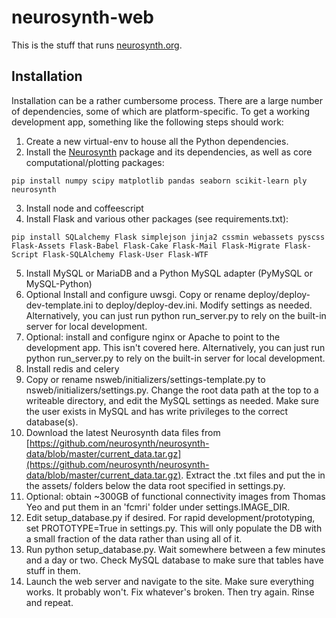 
# neurosynth-web

This is the stuff that runs [neurosynth.org](http://neurosynth.org).

## Installation

Installation can be a rather cumbersome process. There are a large number of dependencies, some of which are platform-specific. To get a working development app, something like the following steps should work:

1. Create a new virtual-env to house all the Python dependencies.
2. Install the [Neurosynth](http://github.com/neurosynth/neurosynth) package and its dependencies, as well as core computational/plotting packages:
```
pip install numpy scipy matplotlib pandas seaborn scikit-learn ply neurosynth
```
3. Install node and coffeescript
4. Install Flask and various other packages (see requirements.txt):
```
pip install SQLalchemy Flask simplejson jinja2 cssmin webassets pyscss Flask-Assets Flask-Babel Flask-Cake Flask-Mail Flask-Migrate Flask-Script Flask-SQLAlchemy Flask-User Flask-WTF
```
5. Install MySQL or MariaDB and a Python MySQL adapter (PyMySQL or MySQL-Python)
6. Optional Install and configure uwsgi. Copy or rename deploy/deploy-dev-template.ini to deploy/deploy-dev.ini. Modify settings as needed. Alternatively, you can just run python run_server.py to rely on the built-in server for local development.
7. Optional: install and configure nginx or Apache to point to the development app. This isn't covered here. Alternatively, you can just run python run_server.py to rely on the built-in server for local development.
8. Install redis and celery
9. Copy or rename nsweb/initializers/settings-template.py to nsweb/initializers/settings.py. Change the root data path at the top to a writeable directory, and edit the MySQL settings as needed. Make sure the user exists in MySQL and has write privileges to the correct database(s).
10. Download the latest Neurosynth data files from  [https://github.com/neurosynth/neurosynth-data/blob/master/current_data.tar.gz](https://github.com/neurosynth/neurosynth-data/blob/master/current_data.tar.gz). Extract the .txt files and put the in the assets/ folders below the data root specified in settings.py.
11. Optional: obtain ~300GB of functional connectivity images from Thomas Yeo and put them in an 'fcmri' folder under settings.IMAGE_DIR.
12. Edit setup_database.py if desired. For rapid development/prototyping, set PROTOTYPE=True in settings.py. This will only populate the DB with a small fraction of the data rather than using all of it.
13. Run python setup_database.py. Wait somewhere between a few minutes and a day or two. Check MySQL database to make sure that tables have stuff in them.
14. Launch the web server and navigate to the site. Make sure everything works. It probably won't. Fix whatever's broken. Then try again. Rinse and repeat.


